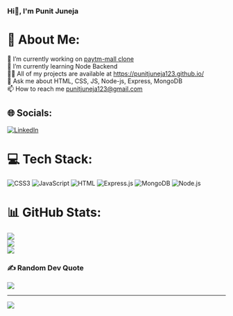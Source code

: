 ### Hi👋, I'm Punit Juneja

# 💫 About Me:
🔭 I’m currently working on [paytm-mall clone](https://github.com/punitjuneja123/damaged-regret-6465)<br>🌱 I’m currently learning Node Backend<br>👨‍💻 All of my projects are available at https://punitjuneja123.github.io/<br>💬 Ask me about HTML, CSS, JS, Node-js, Express, MongoDB<br>📫 How to reach me punitjuneja123@gmail.com


## 🌐 Socials:
[![LinkedIn](https://img.shields.io/badge/LinkedIn-%230077B5.svg?logo=linkedin&logoColor=white)](https://linkedin.com/in/https://www.linkedin.com/in/punit-juneja-a83395187/) 

# 💻 Tech Stack:
![CSS3](https://img.shields.io/badge/css3-%231572B6.svg?style=for-the-badge&logo=css3&logoColor=white) ![JavaScript](https://img.shields.io/badge/javascript-%23323330.svg?style=for-the-badge&logo=javascript&logoColor=%23F7DF1E) ![HTML](https://img.shields.io/badge/html-%23E34F26.svg?style=for-the-badge&logo=html5&logoColor=white) ![Express.js](https://img.shields.io/badge/express.js-%23404d59.svg?style=for-the-badge&logo=express&logoColor=%2361DAFB) ![MongoDB](https://img.shields.io/badge/MongoDB-%234ea94b.svg?style=for-the-badge&logo=mongodb&logoColor=white) ![Node.js](https://img.shields.io/badge/Node.js-%234ea94b.svg?style=for-the-badge&logo=Node.js&logoColor=white)
# 📊 GitHub Stats:
![](https://github-readme-stats.vercel.app/api?username=punitjuneja123&theme=dark&hide_border=false&include_all_commits=true&count_private=true)<br/>
![](https://github-readme-streak-stats.herokuapp.com/?user=punitjuneja123&theme=dark&hide_border=false)<br/>
![](https://github-readme-stats.vercel.app/api/top-langs/?username=punitjuneja123&theme=dark&hide_border=false&include_all_commits=true&count_private=true&layout=compact)

### ✍️ Random Dev Quote
![](https://quotes-github-readme.vercel.app/api?type=horizontal&theme=radical)

---
[![](https://visitcount.itsvg.in/api?id=punitjuneja123&icon=0&color=0)](https://visitcount.itsvg.in)

